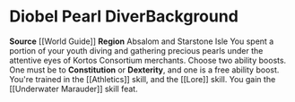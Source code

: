 ﻿---
ability: null
ability_boost: null
feat: null
id: '58'
name: Diobel Pearl Diver
prerequisite: null
rarity: null
skill: null
source: '[[DATABASE/source/World Guide|World Guide]]'
subcategory: regional
trait: null
type: null

---
# Diobel Pearl Diver<span class="item-type">Background</span>

**Source** [[World Guide]] 
**Region** Absalom and Starstone Isle
You spent a portion of your youth diving and gathering precious pearls under the attentive eyes of Kortos Consortium merchants.
Choose two ability boosts. One must be to **Constitution** or **Dexterity**, and one is a free ability boost.
You're trained in the [[Athletics]] skill, and the [[Lore]] skill. You gain the [[Underwater Marauder]] skill feat.
